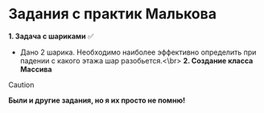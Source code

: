 # Задания с практик Малькова  
**1. Задача с шариками** ✅
- Дано 2 шарика. Необходимо наиболее эффективно определить при падении с какого этажа шар разобьется.<\br>
**2. Создание класса Массива**

> [!CAUTION]
> **Были и другие задания, но я их просто не помню!**
